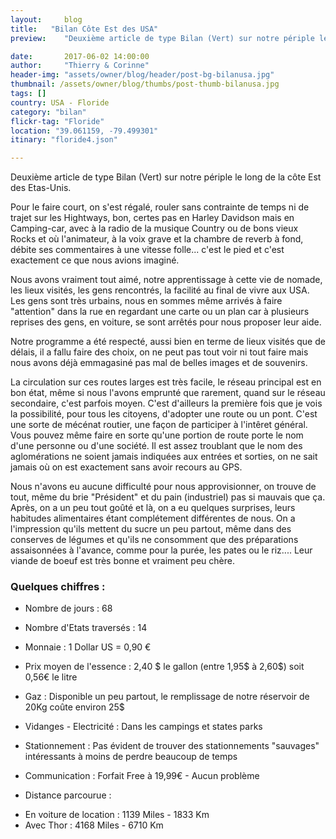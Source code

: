 ```yaml
---
layout:     blog
title:   "Bilan Côte Est des USA"
preview:    "Deuxième article de type Bilan (Vert) sur notre périple le long de la côte Est des Etas-Unis. Pour le faire court, on..."

date:       2017-06-02 14:00:00
author:     "Thierry & Corinne"
header-img: "assets/owner/blog/header/post-bg-bilanusa.jpg"
thumbnail: /assets/owner/blog/thumbs/post-thumb-bilanusa.jpg
tags: []
country: USA - Floride
category: "bilan"
flickr-tag: "Floride"
location: "39.061159, -79.499301"
itinary: "floride4.json"

---
```


Deuxième article de type Bilan (Vert) sur notre périple le long de la côte Est des Etas-Unis.

Pour le faire court, on s'est régalé, rouler sans contrainte de temps ni de trajet sur les Hightways, bon, certes pas en Harley Davidson mais en Camping-car, avec à la radio de la musique Country ou de bons vieux Rocks et où l'animateur, à la voix grave et la chambre de reverb à fond, débite ses commentaires à une vitesse folle... c'est le pied et c'est exactement ce que nous avions imaginé.

Nous avons vraiment tout aimé, notre apprentissage à cette vie de nomade, les lieux visités, les gens rencontrés, la facilité au final de vivre aux USA. Les gens sont très urbains, nous en sommes même arrivés à faire "attention" dans la rue en regardant une carte ou un plan car à plusieurs reprises des gens, en voiture, se sont arrêtés pour nous proposer leur aide.

Notre programme a été respecté, aussi bien en terme de lieux visités que de délais, il a fallu faire des choix, on ne peut pas tout voir ni tout faire mais nous avons déjà emmagasiné pas mal de belles images et de souvenirs.

La circulation sur ces routes larges est très facile, le réseau principal est en bon état, même si nous l'avons emprunté que rarement, quand sur le réseau secondaire, c'est parfois moyen. C'est d'ailleurs la première fois que je vois la possibilité, pour tous les citoyens, d'adopter une route ou un pont. C'est une sorte de mécénat routier, une façon de participer à l'intêret général. Vous pouvez même faire en sorte qu'une portion de route porte le nom d'une personne ou d'une société. Il est assez troublant que le nom des aglomérations ne soient jamais indiquées aux entrées et sorties, on ne sait jamais où on est exactement sans avoir recours au GPS.

Nous n'avons eu aucune difficulté pour nous approvisionner, on trouve de tout, même du brie "Président" et du pain (industriel) pas si mauvais que ça. Après, on a un peu tout goûté et là, on a eu quelques surprises, leurs habitudes alimentaires étant complétement différentes de nous. On a l'impression qu'ils mettent du sucre un peu partout, même dans des conserves de légumes et qu'ils ne consomment que des préparations assaisonnées à l'avance, comme pour la purée, les pates ou le riz.... Leur viande de boeuf est très bonne et vraiment peu chère.


### Quelques chiffres :  

* Nombre de jours           : 68
* Nombre d'Etats traversés  : 14
* Monnaie                   : 1 Dollar US = 0,90 €
* Prix moyen de l'essence   : 2,40 $ le gallon (entre 1,95$ à 2,60$) soit 0,56€ le litre
* Gaz                       : Disponible un peu partout, le remplissage de notre réservoir de 20Kg coûte environ 25$ 
* Vidanges - Electricité    : Dans les campings et states parks
* Stationnement             : Pas évident de trouver des stationnements "sauvages" intéressants à moins de perdre beaucoup de temps
* Communication             : Forfait Free à 19,99€ - Aucun problème

* Distance parcourue : 
- En voiture de location    : 1139 Miles - 1833 Km  
- Avec Thor                 : 4168 Miles - 6710 Km  
